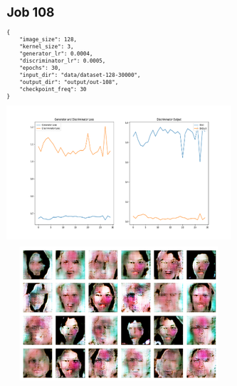
Job 108
=======


```
{
    "image_size": 128,
    "kernel_size": 3,
    "generator_lr": 0.0004,
    "discriminator_lr": 0.0005,
    "epochs": 30,
    "input_dir": "data/dataset-128-30000",
    "output_dir": "output/out-108",
    "checkpoint_freq": 30
}
```  
<p align="center">
    <img src="images/plot108.png" height="300"/>
</p>  
<p align="center">
    <img src="images/output108.png" height="300"/>
</p>